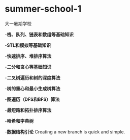 # summer-school-1
大一暑期学校

  -**栈、队列、链表和数组等基础知识**
  
  -**STL和模拟等基础知识**
  
  -**快速排序、堆排序算法**
  
  -**二分和贪心等基础知识**
  
  -**二叉树遍历和树的深度算法**
  
  -**树的重心和最小生成树算法**
  
  -**图遍历（DFS和BFS）算法**
  
  -**最短路和拓扑排序算法**
  
  -**哈希和字典树**
  
  -**数据结构引论**
Creating a new branch is quick and simple.
  
  
